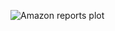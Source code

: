 ![Amazon reports plot](https://github.com/TurnerHaa/tidy-tuesday/2025-03-25_Amazon_annual_reports/2025-03-25_Amazon_annual_reports.png)